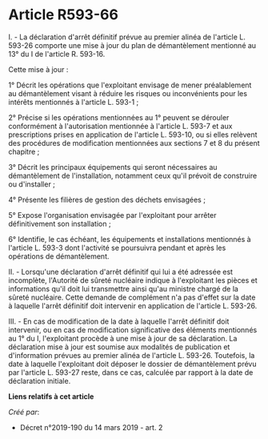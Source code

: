 # Article R593-66

I. - La déclaration d'arrêt définitif prévue au premier alinéa de l'article L. 593-26 comporte une mise à jour du plan de
démantèlement mentionné au 13° du I de l'article R. 593-16.

Cette mise à jour :

1° Décrit les opérations que l'exploitant envisage de mener préalablement au démantèlement visant à réduire les risques ou
inconvénients pour les intérêts mentionnés à l'article L. 593-1 ;

2° Précise si les opérations mentionnées au 1° peuvent se dérouler conformément à l'autorisation mentionnée à l'article L.
593-7 et aux prescriptions prises en application de l'article L. 593-10, ou si elles relèvent des procédures de modification
mentionnées aux sections 7 et 8 du présent chapitre ;

3° Décrit les principaux équipements qui seront nécessaires au démantèlement de l'installation, notamment ceux qu'il prévoit
de construire ou d'installer ;

4° Présente les filières de gestion des déchets envisagées ;

5° Expose l'organisation envisagée par l'exploitant pour arrêter définitivement son installation ;

6° Identifie, le cas échéant, les équipements et installations mentionnés à l'article L. 593-3 dont l'activité se poursuivra
pendant et après les opérations de démantèlement.

II. - Lorsqu'une déclaration d'arrêt définitif qui lui a été adressée est incomplète, l'Autorité de sûreté nucléaire indique
à l'exploitant les pièces et informations qu'il doit lui transmettre ainsi qu'au ministre chargé de la sûreté nucléaire.
Cette demande de complément n'a pas d'effet sur la date à laquelle l'arrêt définitif doit intervenir en application de
l'article L. 593-26.

III. - En cas de modification de la date à laquelle l'arrêt définitif doit intervenir, ou en cas de modification
significative des éléments mentionnés au 1° du I, l'exploitant procède à une mise à jour de sa déclaration. La déclaration
mise à jour est soumise aux modalités de publication et d'information prévues au premier alinéa de l'article L. 593-26.
Toutefois, la date à laquelle l'exploitant doit déposer le dossier de démantèlement prévu par l'article L. 593-27 reste, dans
ce cas, calculée par rapport à la date de déclaration initiale.

**Liens relatifs à cet article**

_Créé par_:

  - Décret n°2019-190 du 14 mars 2019 - art. 2
